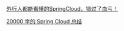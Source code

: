  [外行人都能看懂的SpringCloud，错过了血亏！](https://mp.weixin.qq.com/s/MJrahcDXwxgDr5zBdO3XWw)

[20000 字的 Spring Cloud 总结](https://mp.weixin.qq.com/s/pGSx8eKFH3YnUos3SM2ITw)